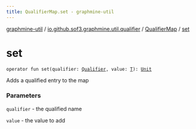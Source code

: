 ```yaml
---
title: QualifierMap.set - graphmine-util
---
```


[graphmine-util](../../index.html) / [io.github.sof3.graphmine.util.qualifier](../index.html) / [QualifierMap](index.html) / [set](./set.html)

# set

`operator fun set(qualifier: `[`Qualifier`](../-qualifier/index.html)`, value: `[`T`](index.html#T)`): `[`Unit`](https://kotlinlang.org/api/latest/jvm/stdlib/kotlin/-unit/index.html)

Adds a qualified entry to the map

### Parameters

`qualifier` - the qualified name

`value` - the value to add